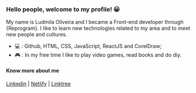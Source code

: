### Hello people, welcome to my profile! &#128512;

<!--
**Ludmila-Oliveira/ludmila-oliveira** is a ✨ _special_ ✨ repository because its `README.md` (this file) appears on your GitHub profile. -->
 My name is Ludmila Oliveira and I became a Front-end developer through {Reprogram}. I like to learn new technologies related to my area and to meet new people and cultures.

- &#128187; : Github, HTML, CSS, JavaScript, ReactJS and CorelDraw;
- &#127918; : In my free time I like to play video games, read books and do diy.

#### Know more about me

[Linkedin](www.linkedin.com/in/ludmila-p-oliveira) | [Netlify](https://app.netlify.com/teams/ludsh220/overview) | [Linktree](linktr.ee/ludmila_p_oliveira)


